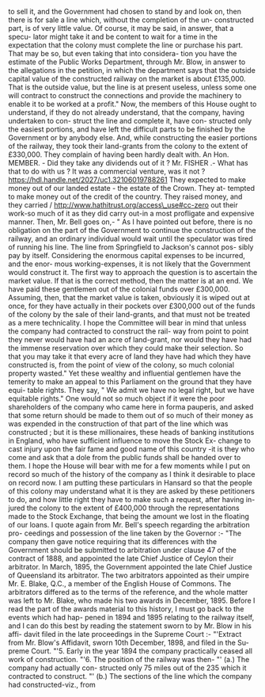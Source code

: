 to sell it, and the Government had chosen to stand by and look on, then there is for sale a line which, without the completion of the un- constructed part, is of very little value. Of course, it may be said, in answer, that a specu- lator might take it and be content to wait for a time in the expectation that the colony must complete the line or purchase his part. That may be so, but even taking that into considera- tion you have the estimate of the Public Works Department, through Mr. Blow, in answer to the allegations in the petition, in which the department says that the outside capital value of the constructed railway on the market is about £135,000. That is the outside value, but the line is at present useless, unless some one will contract to construct the connections and provide the machinery to enable it to be worked at a profit." Now, the members of this House ought to understand, if they do not already understand, that the company, having undertaken to con- struct the line and complete it, have con- structed only the easiest portions, and have left the difficult parts to be finished by the Government or by anybody else. And, while constructing the easier portions of the railway, they took their land-grants from the colony to the extent of £330,000. They complain of having been hardly dealt with. An Hon. MEMBER. - Did they take any dividends out of it ? Mr. FISHER .- What has that to do with us ? It was a commercial venture, was it not ? https://hdl.handle.net/2027/uc1.32106019788261 They expected to make money out of our landed estate - the estate of the Crown. They at- tempted to make money out of the credit of the country. They raised money, and they carried / http://www.hathitrust.org/access\_use#cc-zero out their work-so much of it as they did carry out-in a most profligate and expensive manner. Then, Mr. Bell goes on,- " As I have pointed out before, there is no obligation on the part of the Government to continue the construction of the railway, and an ordinary individual would wait until the speculator was tired of running his line. The line from Springfield to Jackson's cannot pos- sibly pay by itself. Considering the enormous capital expenses to be incurred, and the enor- mous working-expenses, it is not likely that the Government would construct it. The first way to approach the question is to ascertain the market value. If that is the correct method, then the matter is at an end. We have paid these gentlemen out of the colonial funds over £300,000. Assuming, then, that the market value is taken, obviously it is wiped out at once, for they have actually in their pockets over £300,000 out of the funds of the colony by the sale of their land-grants, and that must not be treated as a mere technicality. I hope the Committee will bear in mind that unless the company had contracted to construct the rail- way from point to point they never would have had an acre of land-grant, nor would they have had the immense reservation over which they could make their selection. So that you may take it that every acre of land they have had which they have constructed is, from the point of view of the colony, so much colonial property wasted." Yet these wealthy and influential gentlemen have the temerity to make an appeal to this Parliament on the ground that they have equi- table rights. They say, " We admit we have no legal right, but we have equitable rights." One would not so much object if it were the poor shareholders of the company who came here in forma pauperis, and asked that some return should be made to them out of so much of their money as was expended in the construction of that part of the line which was constructed ; but it is these millionaires, these heads of banking institutions in England, who have sufficient influence to move the Stock Ex- change to cast injury upon the fair fame and good name of this country -it is they who come and ask that a dole from the public funds shall be handed over to them. I hope the House will bear with me for a few moments while I put on record so much of the history of the company as I think it desirable to place on record now. I am putting these particulars in Hansard so that the people of this colony may understand what it is they are asked by these petitioners to do, and how little right they have to make such a request, after having in- jured the colony to the extent of £400,000 through the representations made to the Stock Exchange, that being the amount we lost in the floating of our loans. I quote again from Mr. Bell's speech regarding the arbitration pro- ceedings and possession of the line taken by the Governor :- "The company then gave notice requiring that its differences with the Government should be submitted to arbitration under clause 47 of the contract of 1888, and appointed the late Chief Justice of Ceylon their arbitrator. In March, 1895, the Government appointed the late Chief Justice of Queensland its arbitrator. The two arbitrators appointed as their umpire Mr. E. Blake, Q.C., a member of the English House of Commons. The arbitrators differed as to the terms of the reference, and the whole matter was left to Mr. Blake, who made his two awards in December, 1895. Before I read the part of the awards material to this history, I must go back to the events which had hap- pened in 1894 and 1895 relating to the railway itself, and I can do this best by reading the statement sworn to by Mr. Blow in his affi- davit filed in the late proceedings in the Supreme Court :- "'Extract from Mr. Blow's Affidavit, sworn 10th December, 1898, and filed in the Su- preme Court. "'5. Early in the year 1894 the company practically ceased all work of construction. "'6. The position of the railway was then- "' (a.) The company had actually con- structed only 75 miles out of the 235 which it contracted to construct. "' (b.) The sections of the line which the company had constructed-viz., from 
